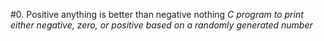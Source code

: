 #0. Positive anything is better than negative nothing
*C program to print either negative, zero, or positive based on a randomly generated number*
